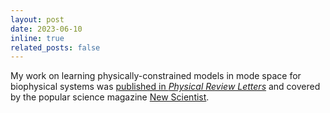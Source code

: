 ```yaml
---
layout: post
date: 2023-06-10
inline: true
related_posts: false
---
```


My work on learning physically-constrained models in mode space for biophysical systems was [published in *Physical Review Letters*](https://journals.aps.org/prl/abstract/10.1103/PhysRevLett.130.258402) and covered by the popular science magazine [New Scientist](https://www.newscientist.com/article/2376789-wiggly-worms-and-quantum-objects-follow-surprisingly-similar-equations/).